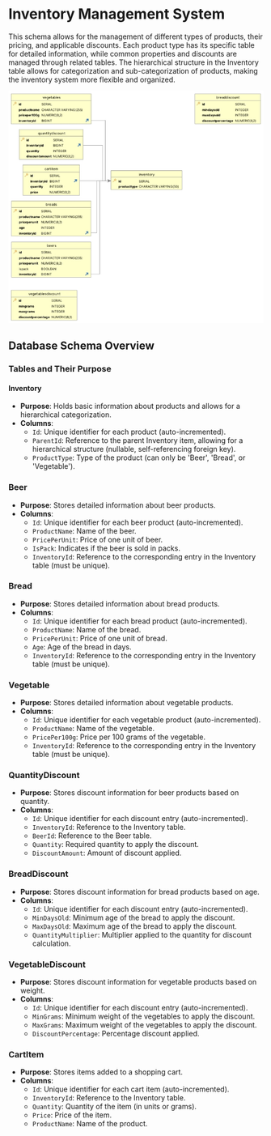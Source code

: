 # Inventory Management System

This schema allows for the management of different types of products, their pricing, and applicable discounts. Each product type has its specific table for detailed information, while common properties and discounts are managed through related tables. The hierarchical structure in the Inventory table allows for categorization and sub-categorization of products, making the inventory system more flexible and organized.

![DB Schema](schema_v2.jpg)

## Database Schema Overview

### Tables and Their Purpose

#### Inventory

- **Purpose**: Holds basic information about products and allows for a hierarchical categorization.
- **Columns**:
  - `Id`: Unique identifier for each product (auto-incremented).
  - `ParentId`: Reference to the parent Inventory item, allowing for a hierarchical structure (nullable, self-referencing foreign key).
  - `ProductType`: Type of the product (can only be 'Beer', 'Bread', or 'Vegetable').

### Beer

- **Purpose**: Stores detailed information about beer products.
- **Columns**:
  - `Id`: Unique identifier for each beer product (auto-incremented).
  - `ProductName`: Name of the beer.
  - `PricePerUnit`: Price of one unit of beer.
  - `IsPack`: Indicates if the beer is sold in packs.
  - `InventoryId`: Reference to the corresponding entry in the Inventory table (must be unique).

### Bread

- **Purpose**: Stores detailed information about bread products.
- **Columns**:
  - `Id`: Unique identifier for each bread product (auto-incremented).
  - `ProductName`: Name of the bread.
  - `PricePerUnit`: Price of one unit of bread.
  - `Age`: Age of the bread in days.
  - `InventoryId`: Reference to the corresponding entry in the Inventory table (must be unique).

### Vegetable

- **Purpose**: Stores detailed information about vegetable products.
- **Columns**:
  - `Id`: Unique identifier for each vegetable product (auto-incremented).
  - `ProductName`: Name of the vegetable.
  - `PricePer100g`: Price per 100 grams of the vegetable.
  - `InventoryId`: Reference to the corresponding entry in the Inventory table (must be unique).

### QuantityDiscount

- **Purpose**: Stores discount information for beer products based on quantity.
- **Columns**:
  - `Id`: Unique identifier for each discount entry (auto-incremented).
  - `InventoryId`: Reference to the Inventory table.
  - `BeerId`: Reference to the Beer table.
  - `Quantity`: Required quantity to apply the discount.
  - `DiscountAmount`: Amount of discount applied.

### BreadDiscount

- **Purpose**: Stores discount information for bread products based on age.
- **Columns**:
  - `Id`: Unique identifier for each discount entry (auto-incremented).
  - `MinDaysOld`: Minimum age of the bread to apply the discount.
  - `MaxDaysOld`: Maximum age of the bread to apply the discount.
  - `QuantityMultiplier`: Multiplier applied to the quantity for discount calculation.

### VegetableDiscount

- **Purpose**: Stores discount information for vegetable products based on weight.
- **Columns**:
  - `Id`: Unique identifier for each discount entry (auto-incremented).
  - `MinGrams`: Minimum weight of the vegetables to apply the discount.
  - `MaxGrams`: Maximum weight of the vegetables to apply the discount.
  - `DiscountPercentage`: Percentage discount applied.

### CartItem

- **Purpose**: Stores items added to a shopping cart.
- **Columns**:
  - `Id`: Unique identifier for each cart item (auto-incremented).
  - `InventoryId`: Reference to the Inventory table.
  - `Quantity`: Quantity of the item (in units or grams).
  - `Price`: Price of the item.
  - `ProductName`: Name of the product.
